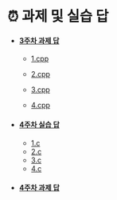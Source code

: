# ⏰ 과제 및 실습 답

- #### [3주차 과제 답](./3주차)

  - [1.cpp](./3주차/예은/1.cpp)

  - [2.cpp](./3주차/예은/2.cpp)

  - [3.cpp](./3주차/예은/3.cpp)

  - [4.cpp](./3주차/예은/4.cpp)


    

- #### [4주차 실습 답](./4주차_실습)
  - [1.c](./4주차_실습/1.c)
  - [2.c](./4주차_실습/2.c)
  - [3.c](./4주차_실습/3.c)
  - [4.c](./4주차_실습/4.c)



- #### [4주차 과제 답](./4주차_과제)
